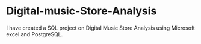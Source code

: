 # Digital-music-Store-Analysis
I have created a SQL project on Digital Music Store Analysis using Microsoft excel and PostgreSQL.
